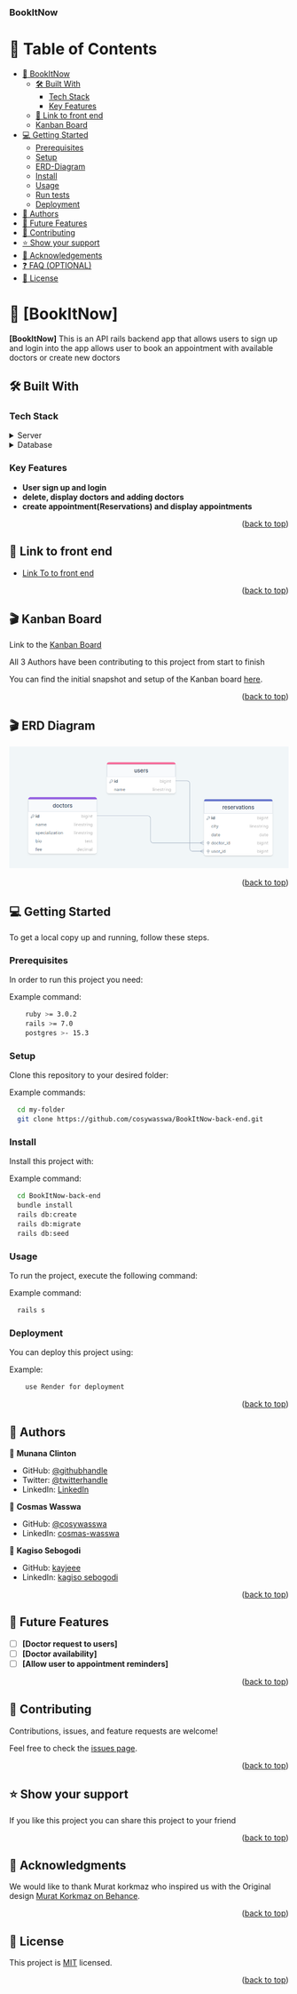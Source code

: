 <a name="readme-top"></a>

  <h3><b>BookItNow</b></h3>

</div>

<!-- TABLE OF CONTENTS -->

# 📗 Table of Contents

- [📖 BookItNow](#about-project)
  - [🛠 Built With](#built-with)
    - [Tech Stack](#tech-stack)
    - [Key Features](#key-features)
  - [🚀 Link to front end](#link-to-frontend)
  - [Kanban Board](#kanban)
- [💻 Getting Started](#getting-started)
  - [Prerequisites](#prerequisites)
  - [Setup](#setup)
  - [ERD-Diagram](#diagram)
  - [Install](#install)
  - [Usage](#usage)
  - [Run tests](#run-tests)
  - [Deployment](#deployment)
- [👥 Authors](#authors)
- [🔭 Future Features](#future-features)
- [🤝 Contributing](#contributing)
- [⭐️ Show your support](#support)
- [🙏 Acknowledgements](#acknowledgements)
- [❓ FAQ (OPTIONAL)](#faq)
- [📝 License](#license)

<!-- PROJECT DESCRIPTION -->

# 📖 [BookItNow] <a name="about-project"></a>

**[BookItNow]** This is an API rails backend app that allows users to sign up and login into the app allows user to book an appointment with available doctors or create new doctors

## 🛠 Built With <a name="built-with"></a>

### Tech Stack <a name="tech-stack"></a>
<details>
  <summary>Server</summary>
  <ul>
    <li><a href="https://expressjs.com/">Ruby on rails</a></li>
  </ul>
</details>

<details>
<summary>Database</summary>
  <ul>
    <li><a href="https://www.postgresql.org/">PostgreSQL</a></li>
  </ul>
</details>

<!-- Features -->

### Key Features <a name="key-features"></a>

- **User sign up and login**
- **delete, display doctors and adding doctors**
- **create appointment(Reservations) and display appointments**

<p align="right">(<a href="#readme-top">back to top</a>)</p>

## 🚀 Link to front end <a name="link-to-frontend"></a>

- [Link To to front end](https://github.com/cosywasswa/BookItNow-front-end)

<p align="right">(<a href="#readme-top">back to top</a>)</p>

## 🎬 Kanban Board <a id="kanban"></a>

Link to the [Kanban Board](https://github.com/cosywasswa/BookItNow-back-end/projects/1)

All 3 Authors have been contributing to this project from start to finish

You can find the initial snapshot and setup of the Kanban board [here](https://user-images.githubusercontent.com/108003893/277959051-ce55b2ce-d77d-47ba-a3bb-6327d179d355.png).

<p align="right">(<a href="#readme-top">back to top</a>)</p>

## 🎬 ERD Diagram <a id="kanban"></a>
![Alt text](ERD-Diagram.png)

<p align="right">(<a href="#readme-top">back to top</a>)</p>

## 💻 Getting Started <a name="getting-started"></a>

To get a local copy up and running, follow these steps.

### Prerequisites

In order to run this project you need:

Example command:

```sh
    ruby >= 3.0.2
    rails >= 7.0
    postgres >- 15.3

```
 
### Setup

Clone this repository to your desired folder:

Example commands:

```sh
  cd my-folder
  git clone https://github.com/cosywasswa/BookItNow-back-end.git
```

### Install

Install this project with:

Example command:

```sh
  cd BookItNow-back-end
  bundle install
  rails db:create
  rails db:migrate
  rails db:seed
```

### Usage

To run the project, execute the following command:

Example command:

```sh
  rails s
```

### Deployment

You can deploy this project using:


Example:

```sh
    use Render for deployment
```

<p align="right">(<a href="#readme-top">back to top</a>)</p>

<!-- AUTHORS -->

## 👥 Authors <a name="authors"></a>

👤 **Munana Clinton**

- GitHub: [@githubhandle](https://github.com/clin2on3mun)
- Twitter: [@twitterhandle](https://twitter.com/ClintonMunana)
- LinkedIn: [LinkedIn](https://www.linkedin.com/in/munana-clinton/)

👤 **Cosmas Wasswa**
- GitHub: [@cosywasswa](https://github.com/cosywasswa)
- LinkedIn: [cosmas-wasswa](https://www.linkedin.com/in/cosmas-wasswa)

👤 **Kagiso Sebogodi**
- GitHub: [kayjeee](https://github.com/kayjeee)
- LinkedIn: [kagiso sebogodi](https://www.linkedin.com/in/kagiso-sebogodi/)

<p align="right">(<a href="#readme-top">back to top</a>)</p>

<!-- FUTURE FEATURES -->

## 🔭 Future Features <a name="future-features"></a>

- [ ] **[Doctor request to users]**
- [ ] **[Doctor availability]**
- [ ] **[Allow user to appointment reminders]**

<p align="right">(<a href="#readme-top">back to top</a>)</p>

<!-- CONTRIBUTING -->

## 🤝 Contributing <a name="contributing"></a>

Contributions, issues, and feature requests are welcome!

Feel free to check the [issues page](../../issues/).

<p align="right">(<a href="#readme-top">back to top</a>)</p>

<!-- SUPPORT -->

## ⭐️ Show your support <a name="support"></a>

If you like this project you can share this project to your friend

<p align="right">(<a href="#readme-top">back to top</a>)</p>

<!-- ACKNOWLEDGEMENTS -->

## 🙏 Acknowledgments <a name="acknowledgements"></a>

We would like to thank Murat korkmaz who inspired us with the Original design [Murat Korkmaz on Behance](https://www.behance.net/gallery/26425031/Vespa-Responsive-Redesign).
<p align="right">(<a href="#readme-top">back to top</a>)</p>

<!-- LICENSE -->

## 📝 License <a name="license"></a>

This project is [MIT](./LICENSE) licensed.

<p align="right">(<a href="#readme-top">back to top</a>)</p>
